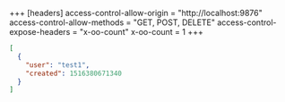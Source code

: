 +++
[headers]
access-control-allow-origin = "http://localhost:9876"
access-control-allow-methods = "GET, POST, DELETE"
access-control-expose-headers = "x-oo-count"
x-oo-count = 1
+++

```json
[
  {
    "user": "test1",
    "created": 1516380671340
  }
]
```
